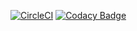 [![CircleCI](https://circleci.com/gh/car-cas/lab08.svg?style=svg)](https://circleci.com/gh/car-cas/lab08)
[![Codacy Badge](https://api.codacy.com/project/badge/Grade/4c563f9dfa444602ab3313a3485217e0)](https://www.codacy.com/app/car-cas/lab08?utm_source=github.com&amp;utm_medium=referral&amp;utm_content=car-cas/lab08&amp;utm_campaign=Badge_Grade)


